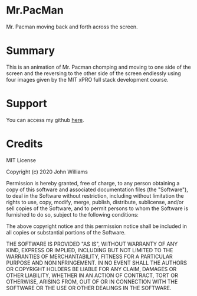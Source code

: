 # Mr.PacMan
Mr. Pacman moving back and forth across the screen.

# Summary
This is an animation of Mr. Pacman chomping and moving to one side of the screen and the reversing to the other side of the screen endlessly using four images given by the MIT xPRO full stack development course.

# Support
You can access my github [here](http://github.com/kaylaschumacher.github.io).

# Credits
MIT License

Copyright (c) 2020 John Williams

Permission is hereby granted, free of charge, to any person obtaining a copy of this software and associated documentation files (the "Software"), to deal in the Software without restriction, including without limitation the rights to use, copy, modify, merge, publish, distribute, sublicense, and/or sell copies of the Software, and to permit persons to whom the Software is furnished to do so, subject to the following conditions:

The above copyright notice and this permission notice shall be included in all copies or substantial portions of the Software.

THE SOFTWARE IS PROVIDED "AS IS", WITHOUT WARRANTY OF ANY KIND, EXPRESS OR IMPLIED, INCLUDING BUT NOT LIMITED TO THE WARRANTIES OF MERCHANTABILITY, FITNESS FOR A PARTICULAR PURPOSE AND NONINFRINGEMENT. IN NO EVENT SHALL THE AUTHORS OR COPYRIGHT HOLDERS BE LIABLE FOR ANY CLAIM, DAMAGES OR OTHER LIABILITY, WHETHER IN AN ACTION OF CONTRACT, TORT OR OTHERWISE, ARISING FROM, OUT OF OR IN CONNECTION WITH THE SOFTWARE OR THE USE OR OTHER DEALINGS IN THE SOFTWARE.
